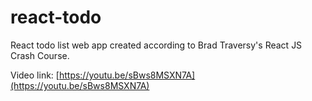 # react-todo

React todo list web app created according to Brad Traversy's React JS Crash Course.

Video link: [https://youtu.be/sBws8MSXN7A](https://youtu.be/sBws8MSXN7A)
